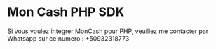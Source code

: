 # Mon Cash PHP SDK
Si vous voulez integrer MonCash pour PHP, veuillez me contacter par Whatsapp sur ce numero : +50932318773 
